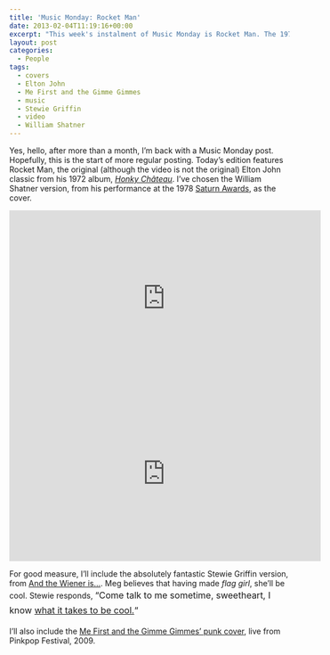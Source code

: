 ```yaml
---
title: 'Music Monday: Rocket Man'
date: 2013-02-04T11:19:16+00:00
excerpt: "This week's instalment of Music Monday is Rocket Man. The 1972 Elton John classic and a 1978 cover by William Shatner."
layout: post
categories:
  - People
tags:
  - covers
  - Elton John
  - Me First and the Gimme Gimmes
  - music
  - Stewie Griffin
  - video
  - William Shatner
---
```

Yes, hello, after more than a month, I&#8217;m back with a Music Monday post. Hopefully, this is the start of more regular posting. Today&#8217;s edition features Rocket Man, the original (although the video is not the original) Elton John classic from his 1972 album, [_Honky Château_](http://en.wikipedia.org/wiki/Honky_Ch%C3%A2teau). I&#8217;ve chosen the William Shatner version, from his performance at the 1978 [Saturn Awards](http://en.wikipedia.org/wiki/Saturn_Award), as the cover.

<div class="video-container">
	<iframe width="560" height="315" src="https://www.youtube.com/embed/z2hu2EwCm-k" frameborder="0" allowfullscreen></iframe>
</div>

<div class="video-container">
	<iframe width="560" height="315" src="https://www.youtube.com/embed/lul-Y8vSr0I" frameborder="0" allowfullscreen></iframe>
</div>

For good measure, I&#8217;ll include the absolutely fantastic Stewie Griffin version, from [And the Wiener is&#8230;](http://familyguy.wikia.com/wiki/And_the_Wiener_is...). Meg believes that having made _flag girl_, she&#8217;ll be cool. Stewie responds, <span style="line-height: 1.714285714; font-size: 1rem;">&#8220;Come talk to me sometime, sweetheart, I know <a href="http://youtu.be/fi8MI7jjpSY">what it takes to be cool.</a>&#8220;</span>

I&#8217;ll also include the [Me First and the Gimme Gimmes&#8217; punk cover](http://youtu.be/YNrJkpwrnFY), live from Pinkpop Festival, 2009.